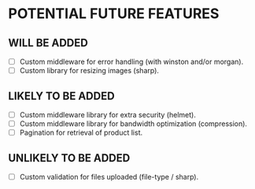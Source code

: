 # POTENTIAL FUTURE FEATURES

## WILL BE ADDED
- [ ] Custom middleware for error handling (with winston and/or morgan).
- [ ] Custom library for resizing images (sharp).

## LIKELY TO BE ADDED
- [ ] Custom middleware library for extra security (helmet).
- [ ] Custom middleware library for bandwidth optimization (compression).
- [ ] Pagination for retrieval of product list.

## UNLIKELY TO BE ADDED
- [ ] Custom validation for files uploaded (file-type / sharp).
